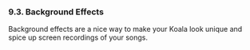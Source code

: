 ---
---

### 9.3. Background Effects

Background effects are a nice way to make your Koala look unique and spice up screen recordings of your songs. 
